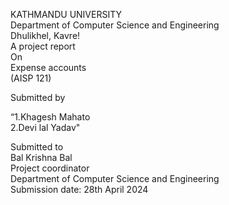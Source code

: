 KATHMANDU UNIVERSITY <br>
Department of Computer Science and Engineering
<BR>
Dhulikhel, Kavre!
<BR>
A project report
<BR>
On
<br>
Expense accounts
<br>
(AISP 121)
<br>

Submitted by
<br>

   “1.Khagesh Mahato
   <br>
  2.Devi lal Yadav"
  <br>

  
  Submitted to
  <br>
Bal Krishna Bal
<br>
Project coordinator
<br>
Department of Computer Science and Engineering
<br>
Submission date: 28th April 2024
<br>




